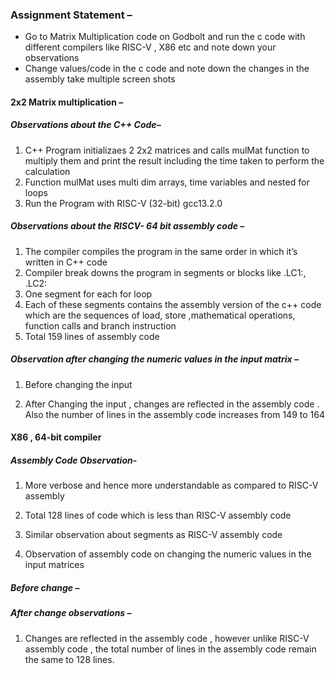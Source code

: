### Assignment Statement – 
-	Go to Matrix Multiplication code  on Godbolt and run the c code with different compilers like RISC-V , X86 etc and note down your observations
-	Change values/code in the c code and note down the changes in the assembly take multiple screen shots

#### 2x2 Matrix multiplication – 
##### Observations about the C++ Code– 
1.	C++ Program initializaes 2 2x2 matrices and calls mulMat function to multiply them and print the result including the time taken to perform the calculation
2.	Function mulMat uses multi dim arrays, time variables and nested for loops 
3.	Run the Program with RISC-V (32-bit) gcc13.2.0
##### Observations about the RISCV- 64 bit assembly code – 
1.	The compiler compiles the program in the same order in which it’s written in C++ code
2.	Compiler break downs the program in segments or blocks like .LC1:, .LC2: 
3.	One segment for each for loop 
4.	Each of these segments contains the assembly version of the c++ code which are the sequences of load, store ,mathematical operations, function calls and branch instruction 
5.	Total 159 lines of assembly code
 
 ##### Observation after changing the numeric values in the input matrix – 
1.	Before changing the input 
 

2.	After Changing the input , changes are reflected in the assembly code . Also the number of lines in the assembly code increases from 149 to 164
 




#### X86 , 64-bit compiler
##### Assembly Code Observation- 
1.	More verbose  and hence more understandable as compared to RISC-V  assembly
2.	Total 128 lines of code which is less than RISC-V assembly code
3.	Similar observation about segments as RISC-V assembly code 
  

3.	Observation of assembly code on changing the numeric values in the input matrices
##### Before change – 
 

 ##### After change observations –
1.	Changes are reflected in the assembly code , however unlike RISC-V assembly code , the total number of lines in the assembly code remain the same to 128 lines.
 


